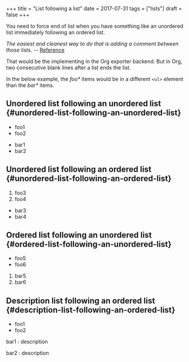 +++
title = "List following a list"
date = 2017-07-31
tags = ["lists"]
draft = false
+++

You need to force end of list when you have something like an
unordered list immediately following an ordered list.

_The easiest and cleanest way to do that is adding a comment between
those lists._ -- [Reference](https://stackoverflow.com/a/8964494/1219634)

That would be the implementing in the Org exporter backend. But in
Org, two consecutive blank lines after a list ends the list.

In the below example, the _foo\*_ items would be in a different `<ul>`
element than the _bar\*_ items.


## Unordered list following an unordered list {#unordered-list-following-an-unordered-list}

-   foo1
-   foo2

<!--listend-->

-   bar1
-   bar2


## Unordered list following an ordered list {#unordered-list-following-an-ordered-list}

1.  foo3
2.  foo4

<!--listend-->

-   bar3
-   bar4


## Ordered list following an unordered list {#ordered-list-following-an-unordered-list}

-   foo5
-   foo6

<!--listend-->

1.  bar5
2.  bar6


## Description list following an ordered list {#description-list-following-an-ordered-list}

-   foo1
-   foo2

<!--listend-->

bar1
: description

bar2
: description
